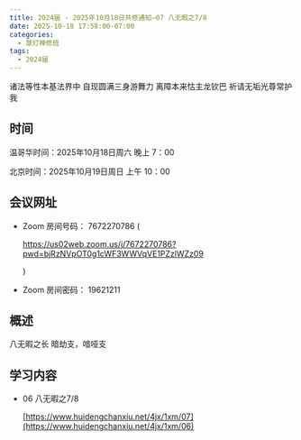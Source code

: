 ```yaml
---
title: 2024届 - 2025年10月18日共修通知—07 八无暇之7/8
date: 2025-10-18 17:58:00-07:00
categories:
  - 慧灯禅修班
tags:
  - 2024届
---
```

诸法等性本基法界中 自现圆满三身游舞力
离障本来怙主龙钦巴 祈请无垢光尊常护我

## 时间

温哥华时间：2025年10月18日周六 晚上 7：00

北京时间：2025年10月19日周日 上午 10：00

## 会议网址

* Zoom 房间号码： 7672270786 (

  <https://us02web.zoom.us/j/7672270786?pwd=bjRzNVpOT0g1cWF3WWVqVE1PZzlWZz09>

  )
* Zoom 房间密码： 19621211

## 概述

八无暇之长 暗劫支，喑哑支

## 学习内容

* 06 八无暇之7/8 

  [](https://www.huidengchanxiu.net/4jx/1xm/06)



  [](https://www.huidengchanxiu.net/4jx/1xm/06)



  [https://www.huidengchanxiu.net/4jx/1xm/07](https://www.huidengchanxiu.net/4jx/1xm/06)
